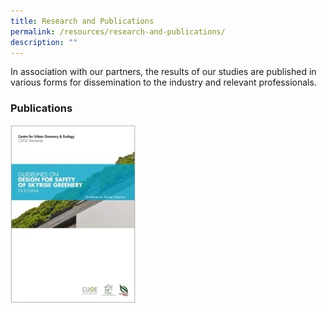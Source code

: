 ```yaml
---
title: Research and Publications
permalink: /resources/research-and-publications/
description: ""
---
```

In association with our partners, the results of our studies are published in various forms for dissemination to the industry and relevant professionals.

### Publications

![](/images/Icons/guidelines%20on%20design%20for%20safety%20of%20skyrise%20greenery_icon.jpg)